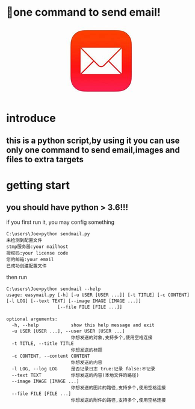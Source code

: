 # 🚀one command to send email!

<div align=center>
<img src="icon.jpg"/>
</div>

# introduce
## this is a python script,by using it you can use only one command to send email,images and files to extra targets
 
# getting start
## you should have python > 3.6!!!

if you first run it, you may config something

```
C:\users\Joe>python sendmail.py
未检测到配置文件
stmp服务器:your mailhost
授权码:your license code
您的邮箱:your email
已成功创建配置文件
```

then run
```
C:\users\Joe>python sendmail --help
usage: easymail.py [-h] [-u USER [USER ...]] [-t TITLE] [-c CONTENT] [-l LOG] [--text TEXT] [--image IMAGE [IMAGE ...]]
                   [--file FILE [FILE ...]]

optional arguments:
  -h, --help            show this help message and exit
  -u USER [USER ...], --user USER [USER ...]
                        你想发送的对象,支持多个,使用空格连接
  -t TITLE, --title TITLE
                        你想发送的标题
  -c CONTENT, --content CONTENT
                        你想发送的内容
  -l LOG, --log LOG     是否记录日志 true:记录 false:不记录
  --text TEXT           你想发送的内容(本地文件的路径)
  --image IMAGE [IMAGE ...]
                        你想发送的图片的路径,支持多个,使用空格连接
  --file FILE [FILE ...]
                        你想发送的附件的路径,支持多个,使用空格连接
```
